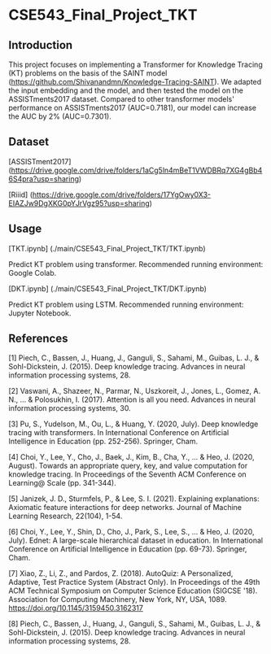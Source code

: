 # CSE543_Final_Project_TKT
## Introduction
This project focuses on implementing a Transformer for Knowledge Tracing (KT) problems on the basis of the SAINT model (https://github.com/Shivanandmn/Knowledge-Tracing-SAINT). We adapted the input embedding and the model, and then tested the model on the ASSISTments2017 dataset. Compared to other transformer models' performance on ASSISTments2017 (AUC=0.7181), our model can increase the AUC by 2% (AUC=0.7301).

## Dataset
[ASSISTment2017] (https://drive.google.com/drive/folders/1aCg5ln4mBeT1VWDBRq7XG4gBb46S4pra?usp=sharing)

[Riiid] (https://drive.google.com/drive/folders/17YgOwy0X3-EIAZJw9DgXKG0pYJrVgz95?usp=sharing)

## Usage
[TKT.ipynb] (./main/CSE543_Final_Project_TKT/TKT.ipynb)

Predict KT problem using transformer. Recommended running environment: Google Colab.

[DKT.ipynb] (./main/CSE543_Final_Project_TKT/DKT.ipynb)

Predict KT problem using LSTM. Recommended running environment: Jupyter Notebook.

## References
[1] Piech, C., Bassen, J., Huang, J., Ganguli, S., Sahami, M., Guibas, L. J., & Sohl-Dickstein, J. (2015). Deep knowledge tracing. Advances in neural information processing systems, 28.

[2] Vaswani, A., Shazeer, N., Parmar, N., Uszkoreit, J., Jones, L., Gomez, A. N., ... & Polosukhin, I. (2017). Attention is all you need. Advances in neural information processing systems, 30.

[3] Pu, S., Yudelson, M., Ou, L., & Huang, Y. (2020, July). Deep knowledge tracing with transformers. In International Conference on Artificial Intelligence in Education (pp. 252-256). Springer, Cham.

[4] Choi, Y., Lee, Y., Cho, J., Baek, J., Kim, B., Cha, Y., ... & Heo, J. (2020, August). Towards an appropriate query, key, and value computation for knowledge tracing. In Proceedings of the Seventh ACM Conference on Learning@ Scale (pp. 341-344).

[5] Janizek, J. D., Sturmfels, P., & Lee, S. I. (2021). Explaining explanations: Axiomatic feature interactions for deep networks. Journal of Machine Learning Research, 22(104), 1-54.

[6] Choi, Y., Lee, Y., Shin, D., Cho, J., Park, S., Lee, S., ... & Heo, J. (2020, July). Ednet: A large-scale hierarchical dataset in education. In International Conference on Artificial Intelligence in Education (pp. 69-73). Springer, Cham.

[7] Xiao, Z., Li, Z., and Pardos, Z. (2018). AutoQuiz: A Personalized, Adaptive, Test Practice System (Abstract Only). In Proceedings of the 49th ACM Technical Symposium on Computer Science Education (SIGCSE '18). Association for Computing Machinery, New York, NY, USA, 1089. https://doi.org/10.1145/3159450.3162317

[8] Piech, C., Bassen, J., Huang, J., Ganguli, S., Sahami, M., Guibas, L. J., & Sohl-Dickstein, J. (2015). Deep knowledge tracing. Advances in neural information processing systems, 28.
